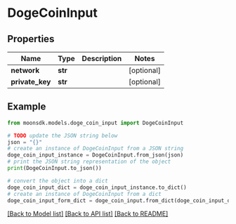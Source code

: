 # DogeCoinInput

## Properties

| Name             | Type    | Description | Notes       |
| ---------------- | ------- | ----------- | ----------- |
| **network**      | **str** |             | \[optional] |
| **private\_key** | **str** |             | \[optional] |

## Example

```python
from moonsdk.models.doge_coin_input import DogeCoinInput

# TODO update the JSON string below
json = "{}"
# create an instance of DogeCoinInput from a JSON string
doge_coin_input_instance = DogeCoinInput.from_json(json)
# print the JSON string representation of the object
print(DogeCoinInput.to_json())

# convert the object into a dict
doge_coin_input_dict = doge_coin_input_instance.to_dict()
# create an instance of DogeCoinInput from a dict
doge_coin_input_form_dict = doge_coin_input.from_dict(doge_coin_input_dict)
```

[\[Back to Model list\]](./#documentation-for-models) [\[Back to API list\]](./#documentation-for-api-endpoints) [\[Back to README\]](./)

